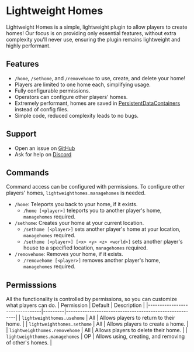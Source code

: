 # Lightweight Homes

Lightweight Homes is a simple, lightweight plugin to allow players to create homes!
Our focus is on providing only essential features, without extra complexity you'll never use, ensuring the plugin remains lightweight and highly performant.

## Features
- `/home`, `/sethome`, and `/removehome` to use, create, and delete your home!
- Players are limited to one home each, simplifying usage.
- Fully configurable permissions.
- Operators can configure other players' homes.
- Extremely performant, homes are saved in [PersistentDataContainers](https://hub.spigotmc.org/javadocs/spigot/org/bukkit/persistence/PersistentDataContainer.html) instead of config files.
- Simple code, reduced complexity leads to no bugs.

## Support
- Open an issue on [GitHub](https://github.com/BlackNinja745-Studios/LightweightHomes/issues)
- Ask for help on [Discord](https://discord.bn745studios.com)

## Commands
Command access can be configured with permissions. To configure other players' homes, `lightweighthomes.managehomes` is needed.

- `/home`: Teleports you back to your home, if it exists.
  - `/home [<player>]` teleports you to another player's home, `managehomes` required.
- `/sethome`: Creates your home at your current location.
  - `/sethome [<player>]` sets another player's home at your location, `managehomes` required.
  - `/sethome [<player>] [<x> <y> <z> <world>]` sets another player's house to a specified location, `managehomes` required.
- `/removehome`: Removes your home, if it exists.
  - `/removehome [<player>]` removes another player's home, `managehomes` required.

## Permisssions
All the functionality is controlled by permissions, so you can customize what players can do.
| Permission                     | Default | Description                                            |
|--------------------------------|---------|--------------------------------------------------------|
| `lightweighthomes.usehome`     | All     | Allows players to return to their home.                |
| `lightweighthomes.sethome`     | All     | Allows players to create a home.                       |
| `lightweighthomes.removehome`  | All     | Allows players to delete their home.                   |
| `lightweighthomes.managehomes` | OP      | Allows using, creating, and removing of other's homes. |
